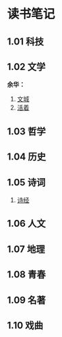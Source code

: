# 读书笔记

## 1.01 科技

## 1.02 文学

**余华：**

1. [文城](文城/README.md)
1. [活着](活着/README.md)

## 1.03 哲学

## 1.04 历史

## 1.05 诗词

1. [诗经](诗经/README.md)

## 1.06 人文

## 1.07 地理

## 1.08 青春

## 1.09 名著

## 1.10 戏曲
